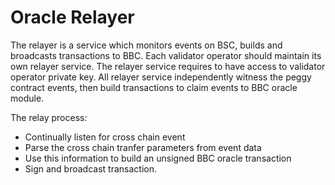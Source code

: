 # Oracle Relayer



The relayer is a service which monitors events on BSC, builds and broadcasts transactions to BBC. Each validator operator should maintain its own relayer service. The relayer service requires to have access to validator operator private key. All relayer service independently witness the peggy contract events, then build transactions to claim events to BBC oracle module. 

The relay process:

* Continually listen for cross chain event
* Parse the cross chain tranfer parameters from event data 
* Use this information to build an unsigned BBC oracle transaction
* Sign and broadcast transaction.